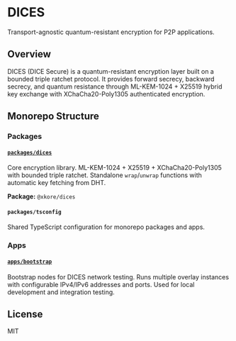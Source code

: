 # DICES

Transport-agnostic quantum-resistant encryption for P2P applications.

## Overview

DICES (DICE Secure) is a quantum-resistant encryption layer built on a bounded triple ratchet protocol. It provides forward secrecy, backward secrecy, and quantum resistance through ML-KEM-1024 + X25519 hybrid key exchange with XChaCha20-Poly1305 authenticated encryption.

## Monorepo Structure

### Packages

#### [`packages/dices`](./packages/dices)

Core encryption library. ML-KEM-1024 + X25519 + XChaCha20-Poly1305 with bounded triple ratchet. Standalone `wrap`/`unwrap` functions with automatic key fetching from DHT.

**Package:** `@xkore/dices`

#### `packages/tsconfig`

Shared TypeScript configuration for monorepo packages and apps.

### Apps

#### [`apps/bootstrap`](./apps/bootstrap)

Bootstrap nodes for DICES network testing. Runs multiple overlay instances with configurable IPv4/IPv6 addresses and ports. Used for local development and integration testing.

## License

MIT
